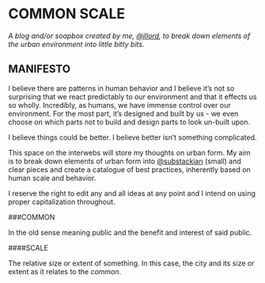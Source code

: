 # COMMON SCALE

*A blog and/or soapbox created by me, [@jllord](http://twitter.com/jllord), to break down elements of the urban environment into little bitty bits.*


## MANIFESTO

I believe there are patterns in human behavior and I believe it’s not so surprising that we react predictably to our environment and that it effects us so wholly. Incredibly, as humans, we have immense control over our environment. For the most part, it’s designed and built by us - we even choose on which parts not to build and design parts to look un-built upon.

I believe things could be better. I believe better isn’t something complicated. 

This space on the interwebs will store my thoughts on urban form. My aim is to break down elements of urban form into [@substackian](http://twitter.com/substack) (small) and clear pieces and create a catalogue of best practices, inherently based on human scale and behavior.

I reserve the right to edit any and all ideas at any point and I intend on using proper capitalization throughout. 

###COMMON

In the old sense meaning public and the benefit and interest of said public. 

####SCALE 

The relative size or extent of something. In this case, the city and its size or extent as it relates to the *common*.

